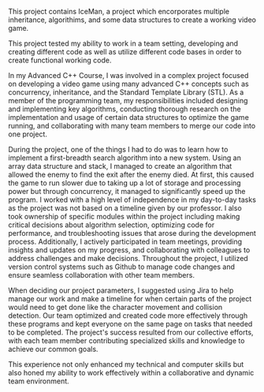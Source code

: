 This project contains IceMan, a project which encorporates multiple inheritance, algorithims, and some data structures to create a working video game.

This project tested my ability to work in a team setting, developing and creating different code as well as utilize different code bases in order to create functional working code.

In my Advanced C++ Course, I was involved in a complex project focused on developing a video game using many advanced C++ concepts such as concurrency, inheritance, and the Standard Template Library (STL). As a member of the programming team, my responsibilities included designing and implementing key algorithms, conducting thorough research on the implementation and usage of certain data structures to optimize the game running, and collaborating with many team members to merge our code into one project.

During the project, one of the things I had to do was to learn how to implement a first-breadth search algorithm into a new system. Using an array data structure and stack, I managed to create an algorithm that allowed the enemy to find the exit after the enemy died. At first, this caused the game to run slower due to taking up a lot of storage and processing power but through concurrency, it managed to significantly speed up the program.
I worked with a high level of independence in my day-to-day tasks as the project was not based on a timeline given by our professor. I also took ownership of specific modules within the project including making critical decisions about algorithm selection, optimizing code for performance, and troubleshooting issues that arose during the
development process. Additionally, I actively participated in team meetings, providing insights and updates on my progress, and collaborating with colleagues to address challenges and make decisions. Throughout the project, I utilized version control systems such as Github to manage code changes and ensure seamless collaboration with other team members. 

When deciding our project parameters, I suggested using Jira to help manage our work and make a timeline for when certain parts of the project would need to get done like the
character movement and collision detection. Our team optimized and created code more effectively through these programs and kept everyone on the same page on tasks that needed to be completed. The project's success resulted from our collective efforts, with each team member contributing specialized skills and knowledge to
achieve our common goals.

This experience not only enhanced my technical and computer skills but also honed my ability to work effectively within a collaborative and dynamic team environment.
